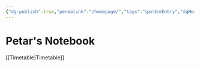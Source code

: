 ```yaml
---
{"dg-publish":true,"permalink":"/homepage/","tags":"gardenEntry","dgHomeLink":true,"dgPassFrontmatter":false}
---
```



# Petar's Notebook

[[Timetable|Timetable]]